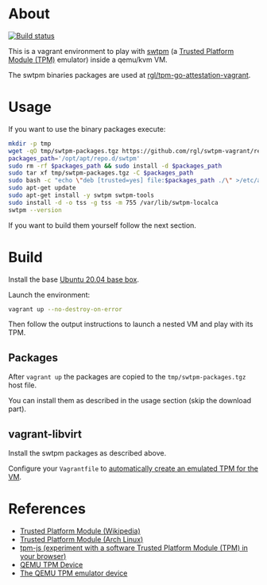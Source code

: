 # About

[![Build status](https://github.com/rgl/swtpm-vagrant/workflows/build/badge.svg)](https://github.com/rgl/swtpm-vagrant/actions?query=workflow%3Abuild)

This is a vagrant environment to play with [swtpm](https://github.com/stefanberger/swtpm) (a [Trusted Platform Module (TPM)](https://en.wikipedia.org/wiki/Trusted_Platform_Module) emulator) inside a qemu/kvm VM.

The swtpm binaries packages are used at [rgl/tpm-go-attestation-vagrant](https://github.com/rgl/tpm-go-attestation-vagrant).

# Usage

If you want to use the binary packages execute:

```bash
mkdir -p tmp
wget -qO tmp/swtpm-packages.tgz https://github.com/rgl/swtpm-vagrant/releases/download/v0.0.20211030/swtpm-packages.tgz
packages_path='/opt/apt/repo.d/swtpm'
sudo rm -rf $packages_path && sudo install -d $packages_path
sudo tar xf tmp/swtpm-packages.tgz -C $packages_path
sudo bash -c "echo \"deb [trusted=yes] file:$packages_path ./\" >/etc/apt/sources.list.d/swtpm.list"
sudo apt-get update
sudo apt-get install -y swtpm swtpm-tools
sudo install -d -o tss -g tss -m 755 /var/lib/swtpm-localca
swtpm --version
```

If you want to build them yourself follow the next section.

# Build

Install the base [Ubuntu 20.04 base box](https://github.com/rgl/ubuntu-vagrant).

Launch the environment:

```bash
vagrant up --no-destroy-on-error
```

Then follow the output instructions to launch a nested VM and
play with its TPM.

## Packages

After `vagrant up` the packages are copied to the `tmp/swtpm-packages.tgz` host file.

You can install them as described in the usage section (skip the download part).

## vagrant-libvirt

Install the swtpm packages as described above.

Configure your `Vagrantfile` to [automatically create an emulated TPM for the VM](https://github.com/vagrant-libvirt/vagrant-libvirt#tpm-devices).

# References

* [Trusted Platform Module (Wikipedia)](https://en.wikipedia.org/wiki/Trusted_Platform_Module)
* [Trusted Platform Module (Arch Linux)](https://wiki.archlinux.org/index.php/Trusted_Platform_Module)
* [tpm-js (experiment with a software Trusted Platform Module (TPM) in your browser)](https://google.github.io/tpm-js/)
* [QEMU TPM Device](https://www.qemu.org/docs/master/specs/tpm.html)
* [The QEMU TPM emulator device](https://www.qemu.org/docs/master/specs/tpm.html#the-qemu-tpm-emulator-device)
